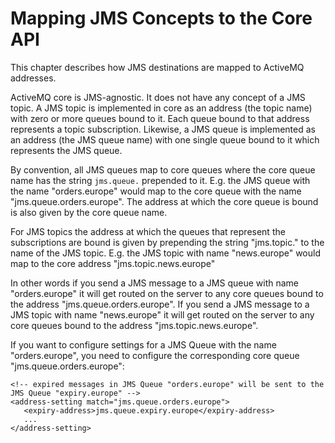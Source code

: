 Mapping JMS Concepts to the Core API
====================================

This chapter describes how JMS destinations are mapped to ActiveMQ
addresses.

ActiveMQ core is JMS-agnostic. It does not have any concept of a JMS
topic. A JMS topic is implemented in core as an address (the topic name)
with zero or more queues bound to it. Each queue bound to that address
represents a topic subscription. Likewise, a JMS queue is implemented as
an address (the JMS queue name) with one single queue bound to it which
represents the JMS queue.

By convention, all JMS queues map to core queues where the core queue
name has the string `jms.queue.` prepended to it. E.g. the JMS queue
with the name "orders.europe" would map to the core queue with the name
"jms.queue.orders.europe". The address at which the core queue is bound
is also given by the core queue name.

For JMS topics the address at which the queues that represent the
subscriptions are bound is given by prepending the string "jms.topic."
to the name of the JMS topic. E.g. the JMS topic with name "news.europe"
would map to the core address "jms.topic.news.europe"

In other words if you send a JMS message to a JMS queue with name
"orders.europe" it will get routed on the server to any core queues
bound to the address "jms.queue.orders.europe". If you send a JMS
message to a JMS topic with name "news.europe" it will get routed on the
server to any core queues bound to the address "jms.topic.news.europe".

If you want to configure settings for a JMS Queue with the name
"orders.europe", you need to configure the corresponding core queue
"jms.queue.orders.europe":

    <!-- expired messages in JMS Queue "orders.europe" will be sent to the JMS Queue "expiry.europe" -->
    <address-setting match="jms.queue.orders.europe">
       <expiry-address>jms.queue.expiry.europe</expiry-address>
       ...
    </address-setting>
